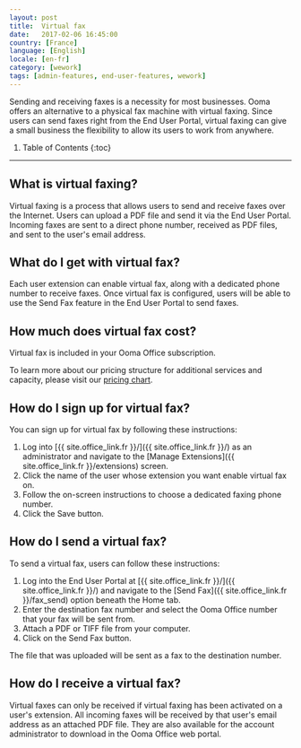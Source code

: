 ```yaml
---
layout: post
title:  Virtual fax
date:   2017-02-06 16:45:00
country: [France]
language: [English]
locale: [en-fr]
category: [wework]
tags: [admin-features, end-user-features, wework]
---
```


Sending and receiving faxes is a necessity for most businesses. Ooma offers an alternative to a physical fax machine with virtual faxing. Since users can send faxes right from the End User Portal, virtual faxing can give a small business the flexibility to allow its users to work from anywhere. 

1. Table of Contents
{:toc}
* * *

## What is virtual faxing?

Virtual faxing is a process that allows users to send and receive faxes over the Internet. Users can upload a PDF file and send it via the End User Portal. Incoming faxes are sent to a direct phone number, received as PDF files, and sent to the user's email address.

## What do I get with virtual fax?

Each user extension can enable virtual fax, along with a dedicated phone number to receive faxes. Once virtual fax is configured, users will be able to use the Send Fax feature in the End User Portal to send faxes.

## How much does virtual fax cost?

Virtual fax is included in your Ooma Office subscription. 

To learn more about our pricing structure for additional services and capacity, please visit our [pricing chart](/fr/en/ooma-office-pricing-chart).

## How do I sign up for virtual fax?

You can sign up for virtual fax by following these instructions:

1. Log into [{{ site.office_link.fr }}/]({{ site.office_link.fr }}/) as an administrator and navigate to the [Manage Extensions]({{ site.office_link.fr }}/extensions) screen.
2. Click the name of the user whose extension you want enable virtual fax on.
3. Follow the on-screen instructions to choose a dedicated faxing phone number.
4. Click the Save button.

## How do I send a virtual fax?

To send a virtual fax, users can follow these instructions:

1. Log into the End User Portal at [{{ site.office_link.fr }}/]({{ site.office_link.fr }}/) and navigate to the [Send Fax]({{ site.office_link.fr }}/fax_send) option beneath the Home tab. 
2. Enter the destination fax number and select the Ooma Office number that your fax will be sent from.
3. Attach a PDF or TIFF file from your computer.
4. Click on the Send Fax button.

The file that was uploaded will be sent as a fax to the destination number.

## How do I receive a virtual fax?

Virtual faxes can only be received if virtual faxing has been activated on a user's extension. All incoming faxes will be received by that user's email address as an attached PDF file. They are also available for the account administrator to download in the Ooma Office web portal.